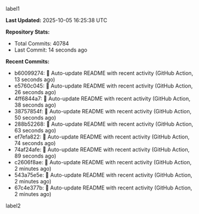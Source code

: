 
label1 
<!-- ACTIVITY_START -->
**Last Updated:** 2025-10-05 16:25:38 UTC

**Repository Stats:**
- Total Commits: 40784
- Last Commit: 14 seconds ago

**Recent Commits:**
- b60099274: 🤖 Auto-update README with recent activity (GitHub Action, 13 seconds ago)
- e5760c045: 🤖 Auto-update README with recent activity (GitHub Action, 26 seconds ago)
- 4ff6844a7: 🤖 Auto-update README with recent activity (GitHub Action, 38 seconds ago)
- 38757854f: 🤖 Auto-update README with recent activity (GitHub Action, 50 seconds ago)
- 288b52268: 🤖 Auto-update README with recent activity (GitHub Action, 63 seconds ago)
- ef7efa822: 🤖 Auto-update README with recent activity (GitHub Action, 74 seconds ago)
- 74af24afe: 🤖 Auto-update README with recent activity (GitHub Action, 89 seconds ago)
- c2606f8ae: 🤖 Auto-update README with recent activity (GitHub Action, 2 minutes ago)
- 543a75e5e: 🤖 Auto-update README with recent activity (GitHub Action, 2 minutes ago)
- 67c4e377b: 🤖 Auto-update README with recent activity (GitHub Action, 2 minutes ago)
<!-- ACTIVITY_END -->

label2
